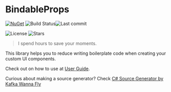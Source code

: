 # BindableProps

[![NuGet](https://img.shields.io/nuget/v/BindableProps?style=for-the-badge)](https://www.nuget.org/packages/BindableProps/) ![Build Status](https://img.shields.io/github/actions/workflow/status/KafkaWannaFly/BindableProps/publish-to-nuget.yaml?style=for-the-badge)![Last commit](https://img.shields.io/github/last-commit/KafkaWannaFly/BindableProps?style=for-the-badge)

![License](https://img.shields.io/github/license/KafkaWannaFly/BindableProps?style=flat-square) ![Stars](https://img.shields.io/github/stars/KafkaWannaFly/BindableProps?style=flat-square&logo=dependabot)

> I spend hours to save your moments.

This library helps you to reduce writing boilerplate code when creating your custom UI components.

Check out on how to use at [User Guide](https://kafkawannafly.github.io/BindableProps/#/).

Curious about making a source generator? Check [C# Source Generator by Kafka Wanna Fly](https://medium.com/@kafkawannafly/list/c-source-generator-001620b2ba32)
